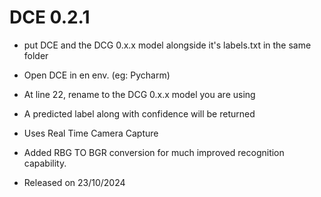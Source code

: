 # DCE 0.2.1

- put DCE and the DCG 0.x.x model alongside it's labels.txt in the same folder
- Open DCE in en env. (eg: Pycharm)
- At line 22, rename to the DCG 0.x.x model you are using
- A predicted label along with confidence will be returned
- Uses Real Time Camera Capture

- Added RBG TO BGR conversion for much improved recognition capability.

- Released on 23/10/2024
